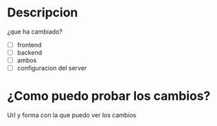 # Descripcion
¿que ha cambiado?

- [ ] frontend
- [ ] backend
- [ ] ambos
- [ ] configuracion del server

# ¿Como puedo probar los cambios?
Url y forma con la que puedo ver los cambios
